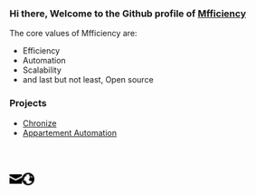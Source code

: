 ### Hi there, Welcome to the Github profile of [Mfficiency][website]


The core values of Mfficiency are:
- Efficiency
- Automation
- Scalability
- and last but not least, Open source


### Projects
- [Chronize][chronize-gh]
- [Appartement Automation][appaauto-gh]

<br />
<br />

[<img align="left" alt="Mfficiency.com" width="22px" src="https://raw.githubusercontent.com/iconic/open-iconic/master/svg/envelope-closed.svg" />](mailto:info@mfficiency.com)
[<img align="left" alt="Mfficiency.com" width="22px" src="https://raw.githubusercontent.com/iconic/open-iconic/master/svg/globe.svg" />][website]


[chronize-gh]: https://mfficiency.github.io/Chronize/
[appaauto-gh]: https://github.com/Mfficiency/AppartementAutomation/
[mail]: mailto:info@mfficiency.com
[website]: http://www.mfficiency.com/

